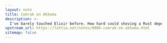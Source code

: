 ```yaml
---
layout: note
title: Comrak on Akkoma
description: >-
  I've barely touched Elixir before. How hard could shoving a Rust dependency into it be?
upstream_url: https://lottia.net/notes/0006-comrak-on-akkoma.html
sitemap: false
---
```

